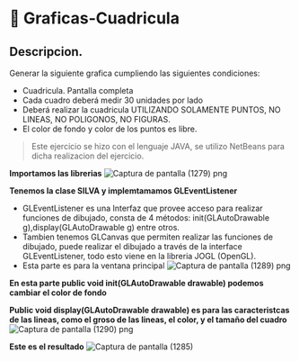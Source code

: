 # :thinking: Graficas-Cuadricula
## Descripcion.
Generar la siguiente grafica cumpliendo las siguientes condiciones:
- Cuadricula. Pantalla completa
- Cada cuadro deberá medir 30 unidades por lado
- Deberá realizar la cuadricula UTILIZANDO SOLAMENTE PUNTOS, NO LINEAS, NO POLIGONOS, NO FIGURAS.
- El color de fondo y color de los puntos es libre.
> Este ejercicio se hizo con el lenguaje JAVA, se utilizo NetBeans para dicha realizacion del ejercicio.

**Importamos las librerias**
![Captura de pantalla (1279) png](https://user-images.githubusercontent.com/71051834/133091083-c7d19f27-0684-4755-bbf0-3a7b22abbdcf.jpg)

**Tenemos la clase SILVA y implemtamamos  GLEventListener**

- GLEventListener es una Interfaz que provee acceso para realizar funciones de dibujado, consta de 4 métodos: init(GLAutoDrawable g),display(GLAutoDrawable g) entre otros. 
- Tambien tenemos GLCanvas que permiten realizar las funciones de dibujado, puede realizar el dibujado a través de la interface GLEventListener, todo esto viene en la libreria JOGL (OpenGL).
- Esta parte es para la ventana principal 
![Captura de pantalla (1289) png](https://user-images.githubusercontent.com/71051834/133153242-c8180245-8aa1-4803-86b9-6f561f9398cc.jpg)

**En esta parte public void init(GLAutoDrawable drawable) podemos cambiar el color de fondo**

**Public void display(GLAutoDrawable drawable) es para las caracteristcas de las lineas, como el groso de las lineas, el color, y el tamaño del cuadro**
![Captura de pantalla (1290) png](https://user-images.githubusercontent.com/71051834/133164399-f09572f1-cf58-4566-a228-57aea42ae486.jpg)

**Este es el resultado**
![Captura de pantalla (1285)](https://user-images.githubusercontent.com/71051834/133093470-6a8b48c2-fb2b-46cf-ae3a-d36b24ef6ada.png)
